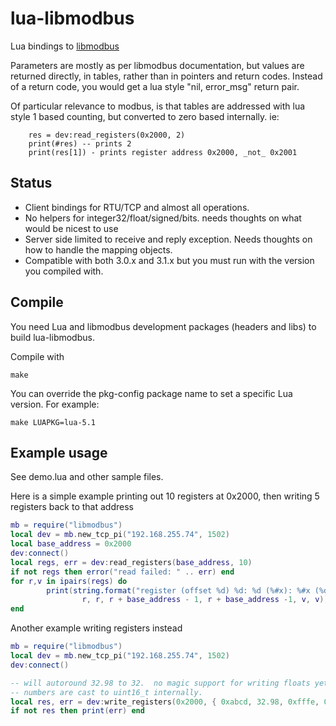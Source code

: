 lua-libmodbus
=============

Lua bindings to [libmodbus](http://www.libmodbus.org/)

Parameters are mostly as per libmodbus documentation, but values are returned
directly, in tables, rather than in pointers and return codes.  Instead of
a return code, you would get a lua style "nil, error_msg" return pair.

Of particular relevance to modbus, is that tables are addressed with lua
style 1 based counting, but converted to zero based internally.  ie:

```
	res = dev:read_registers(0x2000, 2)
	print(#res) -- prints 2
	print(res[1]) - prints register address 0x2000, _not_ 0x2001
```

Status
------

* Client bindings for RTU/TCP and almost all operations.
* No helpers for integer32/float/signed/bits.
  needs thoughts on what would be nicest to use
* Server side limited to receive and reply exception.
  Needs thoughts on how to handle the mapping objects.
* Compatible with both 3.0.x and 3.1.x but you must run with the version you compiled with.

Compile
-------
You need Lua and libmodbus development packages (headers and libs) to
build lua-libmodbus.

Compile with

    make

You can override the pkg-config package name to set a specific Lua version.
For example:

    make LUAPKG=lua-5.1

Example usage
-------------

See demo.lua and other sample files.

Here is a simple example printing out 10 registers at 0x2000,
then writing 5 registers back to that address

```Lua
mb = require("libmodbus")
local dev = mb.new_tcp_pi("192.168.255.74", 1502)
local base_address = 0x2000
dev:connect()
local regs, err = dev:read_registers(base_address, 10)
if not regs then error("read failed: " .. err) end
for r,v in ipairs(regs) do
        print(string.format("register (offset %d) %d: %d (%#x): %#x (%d)",
                r, r, r + base_address - 1, r + base_address -1, v, v))
end
```

Another example writing registers instead

```Lua
mb = require("libmodbus")
local dev = mb.new_tcp_pi("192.168.255.74", 1502)
dev:connect()

-- will autoround 32.98 to 32.  no magic support for writing floats yet :|
-- numbers are cast to uint16_t internally.
local res, err = dev:write_registers(0x2000, { 0xabcd, 32.98, 0xfffe, 0xabcd, -1 })
if not res then print(err) end
```

